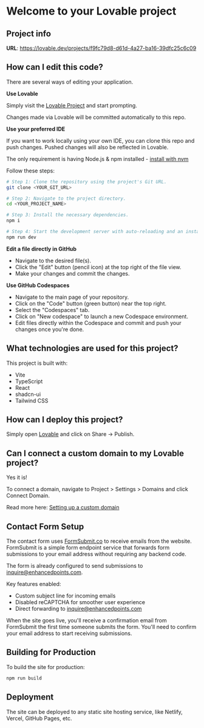 # Welcome to your Lovable project

## Project info

**URL**: https://lovable.dev/projects/f9fc79d8-d61d-4a27-ba16-39dfc25c6c09

## How can I edit this code?

There are several ways of editing your application.

**Use Lovable**

Simply visit the [Lovable Project](https://lovable.dev/projects/f9fc79d8-d61d-4a27-ba16-39dfc25c6c09) and start prompting.

Changes made via Lovable will be committed automatically to this repo.

**Use your preferred IDE**

If you want to work locally using your own IDE, you can clone this repo and push changes. Pushed changes will also be reflected in Lovable.

The only requirement is having Node.js & npm installed - [install with nvm](https://github.com/nvm-sh/nvm#installing-and-updating)

Follow these steps:

```sh
# Step 1: Clone the repository using the project's Git URL.
git clone <YOUR_GIT_URL>

# Step 2: Navigate to the project directory.
cd <YOUR_PROJECT_NAME>

# Step 3: Install the necessary dependencies.
npm i

# Step 4: Start the development server with auto-reloading and an instant preview.
npm run dev
```

**Edit a file directly in GitHub**

- Navigate to the desired file(s).
- Click the "Edit" button (pencil icon) at the top right of the file view.
- Make your changes and commit the changes.

**Use GitHub Codespaces**

- Navigate to the main page of your repository.
- Click on the "Code" button (green button) near the top right.
- Select the "Codespaces" tab.
- Click on "New codespace" to launch a new Codespace environment.
- Edit files directly within the Codespace and commit and push your changes once you're done.

## What technologies are used for this project?

This project is built with:

- Vite
- TypeScript
- React
- shadcn-ui
- Tailwind CSS

## How can I deploy this project?

Simply open [Lovable](https://lovable.dev/projects/f9fc79d8-d61d-4a27-ba16-39dfc25c6c09) and click on Share -> Publish.

## Can I connect a custom domain to my Lovable project?

Yes it is!

To connect a domain, navigate to Project > Settings > Domains and click Connect Domain.

Read more here: [Setting up a custom domain](https://docs.lovable.dev/tips-tricks/custom-domain#step-by-step-guide)

## Contact Form Setup

The contact form uses [FormSubmit.co](https://formsubmit.co/) to receive emails from the website. FormSubmit is a simple form endpoint service that forwards form submissions to your email address without requiring any backend code.

The form is already configured to send submissions to inquire@enhancedpoints.com.

Key features enabled:
- Custom subject line for incoming emails
- Disabled reCAPTCHA for smoother user experience
- Direct forwarding to inquire@enhancedpoints.com

When the site goes live, you'll receive a confirmation email from FormSubmit the first time someone submits the form. You'll need to confirm your email address to start receiving submissions.

## Building for Production

To build the site for production:

```bash
npm run build
```

## Deployment

The site can be deployed to any static site hosting service, like Netlify, Vercel, GitHub Pages, etc.
